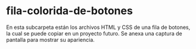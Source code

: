 # fila-colorida-de-botones

En esta subcarpeta están los archivos HTML y CSS de una fila de botones, la cual se puede copiar en un proyecto futuro. Se anexa una captura de pantalla para mostrar su apariencia.